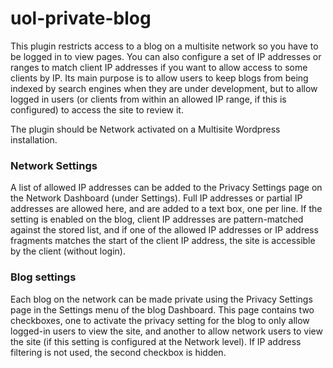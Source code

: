 uol-private-blog
================

This plugin restricts access to a blog on a multisite network so you have to be logged in to view pages. You can also configure a set of IP addresses or ranges to match client IP addresses if you want to allow access to some clients by IP. Its main purpose is to allow users to keep blogs from being indexed by search engines when they are under development, but to allow logged in users (or clients from within an allowed IP range, if this is configured) to access the site to review it.

The plugin should be Network activated on a Multisite Wordpress installation.

### Network Settings

A list of allowed IP addresses can be added to the Privacy Settings page on the Network Dashboard (under Settings). Full IP addresses or partial IP addresses are allowed here, and are added to a text box, one per line. If the setting is enabled on the blog, client IP addresses are pattern-matched against the stored list, and if one of the allowed IP addresses or IP address fragments matches the start of the client IP address, the site is accessible by the client (without login).

### Blog settings

Each blog on the network can be made private using the Privacy Settings page in the Settings menu of the blog Dashboard. This page contains two checkboxes, one to activate the privacy setting for the blog to only allow logged-in users to view the site, and another to allow network users to view the site (if this setting is configured at the Network level). If IP address filtering is not used, the second checkbox is hidden.
